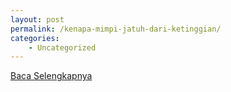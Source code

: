 ```yaml
---
layout: post
permalink: /kenapa-mimpi-jatuh-dari-ketinggian/
categories:
    - Uncategorized
---
```


[Baca Selengkapnya](/03)